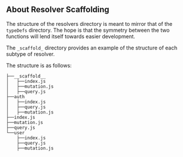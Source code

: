 ## About Resolver Scaffolding

The structure of the resolvers directory is meant to mirror that of the `typeDefs` directory. The hope is that the symmetry between the two functions will lend itself towards easier development.

The `_scaffold_` directory provides an example of the structure of each subtype of resolver.

The structure is as follows:

```
├──__scaffold__
│   ├──index.js
│   ├──mutation.js
│   ├──query.js
├──auth
│   ├──index.js
│   ├──query.js
│   ├──mutation.js
├──index.js
├──mutation.js
├──query.js
└──user
    ├──index.js
    ├──query.js
    ├──mutation.js
```
